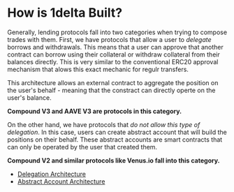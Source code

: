# How is 1delta Built?

Generally, lending protocols fall into two categories when trying to compose trades with them. First, we have protocols that allow a user to *delegate* borrows and withdrawals. This means that a user can approve that another contract can borrow using their collateral or withdraw collateral from their balances directly. This is very similar to the conventional ERC20 approval mechanism that alows this exact mechanic for regulr transfers.

This architecture allows an external contract to aggregate the position on the user's behalf - meaning that the constract can directly operte on the user's balance.

**Compound V3 and AAVE V3 are protocols in this category.**

On the other hand, we have protocols that *do not allow this type of delegation*. In this case, users can create abstract account that will build the positions on their behalf. These abstract accounts are smart contracts that can only be operated by the user that created them.

**Compound V2 and similar protocols like Venus.io fall into this category.**


* [Delegation Architecture](delegation.md)
* [Abstract Account Architecture](abstract-accounts.md)



